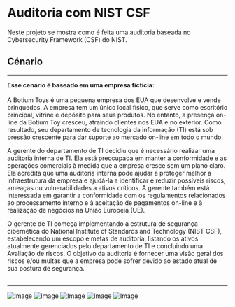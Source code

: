 # Auditoria com NIST CSF
Neste projeto se mostra como é feita uma auditoria baseada no Cybersecurity Framework (CSF) do NIST.
<h2>Cénario</h2>
<hr>
<b>Esse cenário é baseado em uma empresa fictícia:</b>
<br></br>
A Botium Toys é uma pequena empresa dos EUA que desenvolve e vende brinquedos. A empresa tem um único local físico, que serve como escritório principal, vitrine e depósito para seus produtos. No entanto, a presença on-line da Botium Toy cresceu, atraindo clientes nos EUA e no exterior. Como resultado, seu departamento de tecnologia da informação (TI) está sob pressão crescente para dar suporte ao mercado on-line em todo o mundo.

A gerente do departamento de TI decidiu que é necessário realizar uma auditoria interna de TI. Ela está preocupada em manter a conformidade e as operações comerciais à medida que a empresa cresce sem um plano claro. Ela acredita que uma auditoria interna pode ajudar a proteger melhor a infraestrutura da empresa e ajudá-la a identificar e reduzir possíveis riscos, ameaças ou vulnerabilidades a ativos críticos. A gerente também está interessada em garantir a conformidade com os regulamentos relacionados ao processamento interno e à aceitação de pagamentos on-line e à realização de negócios na União Europeia (UE).

O gerente de TI começa implementando a estrutura de segurança cibernética do National Institute of Standards and Technology (NIST CSF), estabelecendo um escopo e metas de auditoria, listando os ativos atualmente gerenciados pelo departamento de TI e concluindo uma Avaliação de riscos. O objetivo da auditoria é fornecer uma visão geral dos riscos e/ou multas que a empresa pode sofrer devido ao estado atual de sua postura de segurança.
<br></br> 
<hr>

![Image](https://github.com/user-attachments/assets/c8d1922f-e812-4096-8197-5e9ef62bf37b)
![Image](https://github.com/user-attachments/assets/7a181ef8-c62d-46ed-a9f9-d2c21e7fd2e5)
![Image](https://github.com/user-attachments/assets/8b21e9fc-a82e-451b-aee8-8ef5a7d88ad6)
![Image](https://github.com/user-attachments/assets/a068d58c-6bb2-4a39-bf23-4b5ef08f04e3)
![Image](https://github.com/user-attachments/assets/a53dbb35-2c39-458c-80ca-6d4925d8405e)
